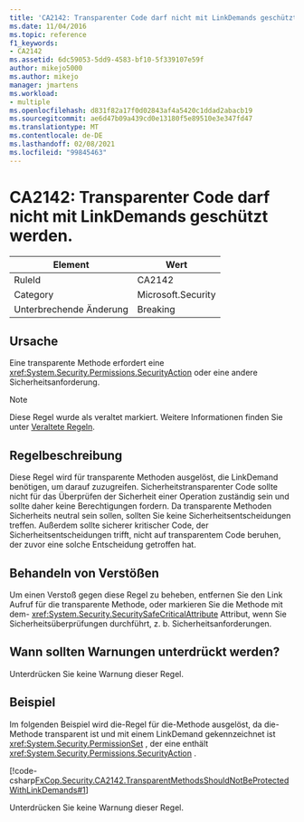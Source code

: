```yaml
---
title: 'CA2142: Transparenter Code darf nicht mit LinkDemands geschützt werden.'
ms.date: 11/04/2016
ms.topic: reference
f1_keywords:
- CA2142
ms.assetid: 6dc59053-5dd9-4583-bf10-5f339107e59f
author: mikejo5000
ms.author: mikejo
manager: jmartens
ms.workload:
- multiple
ms.openlocfilehash: d831f82a17f0d02843af4a5420c1ddad2abacb19
ms.sourcegitcommit: ae6d47b09a439cd0e13180f5e89510e3e347fd47
ms.translationtype: MT
ms.contentlocale: de-DE
ms.lasthandoff: 02/08/2021
ms.locfileid: "99845463"
---
```

# <a name="ca2142-transparent-code-should-not-be-protected-with-linkdemands"></a>CA2142: Transparenter Code darf nicht mit LinkDemands geschützt werden.

|Element|Wert|
|-|-|
|RuleId|CA2142|
|Category|Microsoft.Security|
|Unterbrechende Änderung|Breaking|

## <a name="cause"></a>Ursache
Eine transparente Methode erfordert eine <xref:System.Security.Permissions.SecurityAction> oder eine andere Sicherheitsanforderung.

> [!NOTE]
> Diese Regel wurde als veraltet markiert. Weitere Informationen finden Sie unter [Veraltete Regeln](fxcop-unported-deprecated-rules.md).

## <a name="rule-description"></a>Regelbeschreibung
Diese Regel wird für transparente Methoden ausgelöst, die LinkDemand benötigen, um darauf zuzugreifen. Sicherheitstransparenter Code sollte nicht für das Überprüfen der Sicherheit einer Operation zuständig sein und sollte daher keine Berechtigungen fordern. Da transparente Methoden Sicherheits neutral sein sollen, sollten Sie keine Sicherheitsentscheidungen treffen. Außerdem sollte sicherer kritischer Code, der Sicherheitsentscheidungen trifft, nicht auf transparentem Code beruhen, der zuvor eine solche Entscheidung getroffen hat.

## <a name="how-to-fix-violations"></a>Behandeln von Verstößen
Um einen Verstoß gegen diese Regel zu beheben, entfernen Sie den Link Aufruf für die transparente Methode, oder markieren Sie die Methode mit dem- <xref:System.Security.SecuritySafeCriticalAttribute> Attribut, wenn Sie Sicherheitsüberprüfungen durchführt, z. b. Sicherheitsanforderungen.

## <a name="when-to-suppress-warnings"></a>Wann sollten Warnungen unterdrückt werden?
Unterdrücken Sie keine Warnung dieser Regel.

## <a name="example"></a>Beispiel
Im folgenden Beispiel wird die-Regel für die-Methode ausgelöst, da die-Methode transparent ist und mit einem LinkDemand gekennzeichnet ist <xref:System.Security.PermissionSet> , der eine enthält <xref:System.Security.Permissions.SecurityAction> .

[!code-csharp[FxCop.Security.CA2142.TransparentMethodsShouldNotBeProtectedWithLinkDemands#1](../code-quality/codesnippet/CSharp/ca2142-transparent-code-should-not-be-protected-with-linkdemands_1.cs)]

Unterdrücken Sie keine Warnung dieser Regel.
